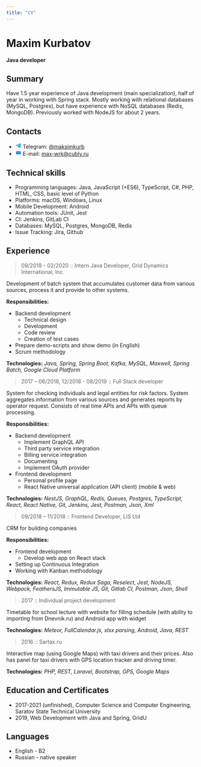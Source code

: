 ```yaml
---
title: "CV"
---
```


# Maxim Kurbatov
**Java developer**

## Summary
Have 1.5 year experience of Java development (main specialization), half of year in working with Spring stack. Mostly working with relational databases (MySQL, Postgres), but have experience with NoSQL databases (Redis, MongoDB). Previously worked with NodeJS for about 2 years.

## Contacts
* <img src="/img/telegram.png" alt="telegram logo" class="inline"> Telegram: [@maksimkurb](https://t.me/maksimkurb)
* <img src="/img/email.png" alt="email icon" class="inline"> E-mail: [max-wrk@cubly.ru](mailto:max-wrk@cubly.ru)

## Technical skills
* Programming languages: Java, JavaScript (+ES6), TypeScript, C#, PHP, HTML, CSS, basic level of Python
* Platforms: macOS, Windows, Linux
* Mobile Development: Android
* Automation tools: JUnit, Jest
* CI: Jenkins, GitLab CI
* Databases: MySQL, Postgres, MongoDB, Redis
* Issue Tracking: Jira, Github

## Experience

<!-- =================== -->
> 09/2019 - 02/2020 :: Intern Java Developer, Grid Dynamics International, Inc

Development of batch system that accumulates customer data from various sources, process it and provide to other systems.

**Responsibilities:**
* Backend development
  * Technical design
  * Development
  * Code review
  * Creation of test cases
* Prepare demo-scripts and show demo (in English)
* Scrum methodology

**Technologies:**
*Java, Spring, Spring Boot, Kafka, MySQL, Maxwell, Spring Batch, Google Cloud Platform*

<!-- =================== -->
> 2017 – 06/2018, 12/2018 - 08/2019 :: Full Stack developer

System for checking individuals and legal entities for risk factors. System aggregates information from various sources and generates reports by operator request. Consists of real time APIs and APIs with queue processing.

**Responsibilities:**
* Backend development
  * Implement GraphQL API
  * Third party service integration
  * Billing service integration
  * Documenting
  * Implement OAuth provider
* Frontend development
  * Personal profile page
  * React Native universal application (API client) (mobile & web)

**Technologies:**
*NestJS, GraphQL, Redis, Queues, Postgres, TypeScript, React, React Native, Git, Jenkins, Jest, Postman, Json, Xml*


<!-- =================== -->
> 09/2018 – 11/2018 :: Frontend Developer, LIS Ltd

CRM for building companies

**Responsibilities:**
* Frontend development
  * Develop web app on React stack
* Setting up Continuous Integration
* Working with Kanban methodology

**Technologies:**
*React, Redux, Redux Saga, Reselect, Jest, NodeJS, Webpack, FeathersJS, Immutable JS, Git, Gitlab CI, Postman, Json, Shell*


<!-- =================== -->
> 2017 :: Individual project development

Timetable for school lecture with website for filling schedule (with ability to importing from Dnevnik.ru) and Android app with widget

**Technologies:**
*Meteor, FullCalendar.js, xlsx parsing, Android, Java, REST*


<!-- =================== -->
> 2016 :: Sartax.ru

Interactive map (using Google Maps) with taxi drivers and their prices. Also has panel for taxi drivers with GPS location tracker and driving timer.

**Technologies:**
*PHP, REST, Laravel, Bootstrap, GPS, Google Maps*


## Education and Certificates
* 2017-2021 (unfinished), Computer Science and Computer Engineering, Saratov State Technical University
* 2019, Web Development with Java and Spring, GridU

## Languages
* English - B2
* Russian - native speaker
